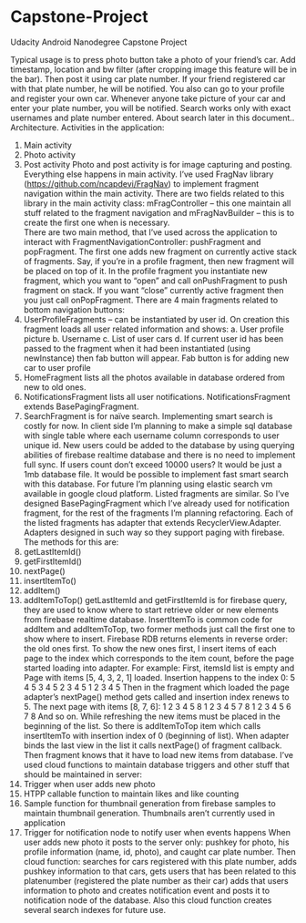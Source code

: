 # Capstone-Project
Udacity Android Nanodegree Capstone Project

 
Typical usage is to press photo button take a photo of your friend’s car. Add timestamp, location and bw filter (after cropping image this feature will be in the bar). Then post it using car plate number. If your friend registered car with that plate number, he will be notified.
You also can go to your profile and register your own car. Whenever anyone take picture of your car and enter your plate number, you will be notified. 
Search works only with exact usernames and plate number entered. About search later in this document..
Architecture.
Activities in the application:
1)	Main activity
2)	Photo activity
3)	Post activity
Photo and post activity is for image capturing and posting. 
Everything else happens in main activity. 
I’ve used FragNav library (https://github.com/ncapdevi/FragNav) to implement fragment navigation within the main activity. There are two fields related to this library in the main activity class: mFragController – this one maintain all stuff related to the fragment navigation and mFragNavBuilder – this is to create the first one when is necessary.  
There are two main method, that I’ve used across the application to interact with FragmentNavigationController: pushFragment and popFragment. The first one adds new fragment on currently active stack of fragments. Say, if you’re in a profile fragment, then new fragment will be placed on top of it. In the profile fragment you instantiate new fragment, which you want to “open” and call onPushFragment to push fragment on stack. If you want “close” currently active fragment then you just call onPopFragment.
There are 4 main fragments related to bottom navigation buttons:
1)	UserProfileFragments – can be instantiated by user id. On creation this fragment loads all user related information and shows:
a.	User profile picture
b.	Username
c.	List of user cars
d.	If current user id has been passed to the fragment when it had been instantiated (using newInstance) then fab button will appear. Fab button is for adding new car to user profile
2)	HomeFragment lists all the photos available in database ordered from new to old ones.
3)	NotificationsFragment lists all user notifications. NotificationsFragment extends BasePagingFragment. 
4)	SearchFragment is for naïve search. Implementing smart search is costly for now. In client side I’m planning to make a simple sql database with single table where each username column corresponds to user unique id. New users could be added to the database by using querying abilities of firebase realtime database and there is no need to implement full sync. If users count don’t exceed 10000 users? It would be just a 1mb database file. It would be possible to implement fast smart search with this database. For future I’m planning using elastic search vm available in google cloud platform.
Listed fragments are similar. So I’ve designed BasePagingFragment which I’ve already used for notification fragment, for the rest of the fragments I’m planning refactoring. Each of the listed fragments has adapter that extends RecyclerView.Adapter. Adapters designed in such way so they support paging with firebase. The methods for this are:
1)	getLastItemId()
2)	getFirstItemId()
3)	nextPage()
4)	insertItemTo()
5)	addItem()
6)	addItemToTop()
getLastItemId and getFirstItemId is for firebase query, they are used to know where to start retrieve older or new elements from firebase realtime database. 
InsertItemTo is common code for addItem and addItemToTop, two former methods just call the first one to show where to insert. Firebase RDB returns elements in reverse order: the old ones first. To show the new ones first, I insert items of each page to the index which corresponds to the item count, before the page started loading into adapter. For example:
First, itemsId list is empty and Page with items [5, 4, 3, 2, 1] loaded. Insertion happens to the index 0:
5
4 5
3 4 5
2 3 4 5
1 2 3 4 5
Then in the fragment which loaded the page adapter’s nextPage() method gets called and insertion index renews to 5. The next page with items [8, 7, 6]:
1 2 3 4 5 8
1 2 3 4 5 7 8
1 2 3 4 5 6 7 8
And so on.
While refreshing the new items must be placed in the beginning of the list. So there is addItemToTop item which calls insertItemTo with insertion index of 0 (beginning of list).
When adapter binds the last view in the list it calls nextPage() of fragment callback. Then fragment knows that it have to load new items from database.
I’ve used cloud functions to maintain database triggers and other stuff that should be maintained in server:
1)	Trigger when user adds new photo
2)	HTPP callable function to maintain likes and like counting
3)	Sample function for thumbnail generation from firebase samples to maintain thumbnail generation. Thumbnails aren’t currently used in application
4)	Trigger for notification node to notify user when events happens
When user adds new photo it posts to the server only: pushkey for photo, his profile information (name, id, photo), and caught car plate number. Then cloud function: searches for cars registered with this plate number, adds pushkey information to that cars, gets users that has been related to this platenumber (registered the plate number as their car) adds that users information to photo and creates notification event and posts it to notification node of the database. Also this cloud function creates several search indexes for future use.
